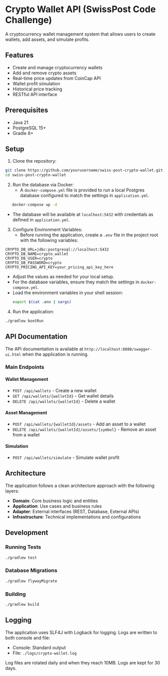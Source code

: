 # Crypto Wallet API (SwissPost Code Challenge)

A cryptocurrency wallet management system that allows users to create wallets, add assets, and simulate profits.

## Features

- Create and manage cryptocurrency wallets
- Add and remove crypto assets
- Real-time price updates from CoinCap API
- Wallet profit simulation
- Historical price tracking
- RESTful API interface

## Prerequisites

- Java 21
- PostgreSQL 15+
- Gradle 8+

## Setup

1. Clone the repository:

```bash
git clone https://github.com/yourusername/swiss-post-crypto-wallet.git
cd swiss-post-crypto-wallet
```

2. Run the database via Docker:
   - A `docker-compose.yml` file is provided to run a local Postgres database configured to match the settings in `application.yml`.

```sh
   docker-compose up -d
```

- The database will be available at `localhost:5432` with credentials as defined in `application.yml`.

3. Configure Environment Variables:
   - Before running the application, create a `.env` file in the project root with the following variables:

```dotenv
CRYPTO_DB_URL=jdbc:postgresql://localhost:5432
CRYPTO_DB_NAME=crypto_wallet
CRYPTO_DB_USER=crypto
CRYPTO_DB_PASSWORD=crypto
CRYPTO_PRICING_API_KEY=your_pricing_api_key_here
```

- Adjust the values as needed for your local setup.
- For the database variables, ensure they match the settings in `docker-compose.yml`.
- Load the environment variables in your shell session:
  ```sh
  export $(cat .env | xargs)
  ```

4. Run the application:

```bash
./gradlew bootRun
```

## API Documentation

The API documentation is available at `http://localhost:8080/swagger-ui.html` when the application is running.

### Main Endpoints

#### Wallet Management

- `POST /api/wallets` - Create a new wallet
- `GET /api/wallets/{walletId}` - Get wallet details
- `DELETE /api/wallets/{walletId}` - Delete a wallet

#### Asset Management

- `POST /api/wallets/{walletId}/assets` - Add an asset to a wallet
- `DELETE /api/wallets/{walletId}/assets/{symbol}` - Remove an asset from a wallet

#### Simulation

- `POST /api/wallets/simulate` - Simulate wallet profit

## Architecture

The application follows a clean architecture approach with the following layers:

- **Domain**: Core business logic and entities
- **Application**: Use cases and business rules
- **Adapter**: External interfaces (REST, Database, External APIs)
- **Infrastructure**: Technical implementations and configurations

## Development

### Running Tests

```bash
./gradlew test
```

### Database Migrations

```bash
./gradlew flywayMigrate
```

### Building

```bash
./gradlew build
```

## Logging

The application uses SLF4J with Logback for logging. Logs are written to both console and file:

- Console: Standard output
- File: `./logs/crypto-wallet.log`

Log files are rotated daily and when they reach 10MB. Logs are kept for 30 days.

